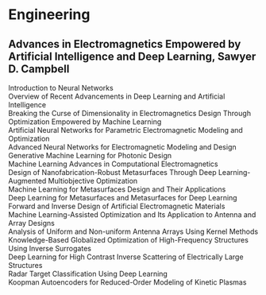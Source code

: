 # Engineering
## Advances in Electromagnetics Empowered by Artificial Intelligence and Deep Learning, Sawyer D. Campbell
Introduction to Neural Networks  
Overview of Recent Advancements in Deep Learning and Artificial Intelligence  
Breaking the Curse of Dimensionality in Electromagnetics Design Through Optimization Empowered by Machine Learning  
Artificial Neural Networks for Parametric Electromagnetic Modeling and Optimization  
Advanced Neural Networks for Electromagnetic Modeling and Design  
Generative Machine Learning for Photonic Design  
Machine Learning Advances in Computational Electromagnetics  
Design of Nanofabrication-Robust Metasurfaces Through Deep Learning-Augmented Multiobjective Optimization  
Machine Learning for Metasurfaces Design and Their Applications  
Deep Learning for Metasurfaces and Metasurfaces for Deep Learning  
Forward and Inverse Design of Artificial Electromagnetic Materials  
Machine Learning-Assisted Optimization and Its Application to Antenna and Array Designs  
Analysis of Uniform and Non-uniform Antenna Arrays Using Kernel Methods  
Knowledge-Based Globalized Optimization of High-Frequency Structures Using Inverse Surrogates  
Deep Learning for High Contrast Inverse Scattering of Electrically Large Structures  
Radar Target Classification Using Deep Learning  
Koopman Autoencoders for Reduced-Order Modeling of Kinetic Plasmas  
